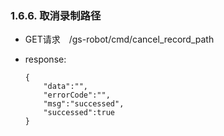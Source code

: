 ###  1.6.6. 取消录制路径

  - GET请求　/gs-robot/cmd/cancel_record_path

  - response:

    ```
    {
        "data":"",
        "errorCode":"",
        "msg":"successed",
        "successed":true
    }
    ```
